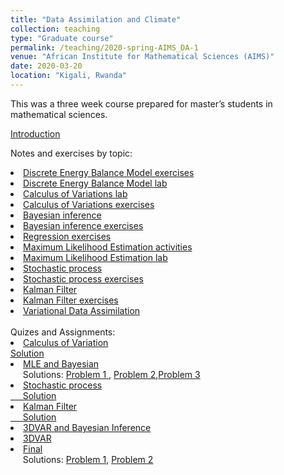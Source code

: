 ```yaml
---
title: "Data Assimilation and Climate"
collection: teaching
type: "Graduate course"
permalink: /teaching/2020-spring-AIMS_DA-1
venue: "African Institute for Mathematical Sciences (AIMS)"
date: 2020-03-20
location: "Kigali, Rwanda"
---
```


This was a three week course prepared for master’s students in mathematical sciences.

[Introduction](https://jodimead.github.io/files/DA/Lecture_Notes.pdf)

Notes and exercises by topic:

  <li><a href="https://jodimead.github.io/files/DA/LectureICformodels.pdf">Discrete Energy Balance Model exercises</a>
  <li><a href="https://jodimead.github.io/files/DA/Lab_IC_for_models.pdf">Discrete Energy Balance Model lab</a>
  <li><a href="https://jodimead.github.io/files/DA/Lab_Intro_CV.pdf">Calculus of Variations lab</a>
  <li><a href="https://jodimead.github.io/files/DA/Lecture_Intro_CV.pdf">Calculus of Variations exercises</a>
   <li><a href="https://jodimead.github.io/files/DA/Lecture-notes-Bayes.pdf">Bayesian inference</a>
  <li><a href="https://jodimead.github.io/files/DA/Lecture-Bayes.pdf">Bayesian inference exercises</a>
  <li><a href="https://jodimead.github.io/files/DA/practice_lecture.pdf">Regression exercises</a>
  <li><a href="https://jodimead.github.io/files/DA/Lecture_MLE.pdf">Maximum Likelihood Estimation activities</a>
  <li><a href="https://jodimead.github.io/files/DA/Lab_MLE.pdf">Maximum Likelihood Estimation lab</a>
  <li><a href="https://jodimead.github.io/files/DA/Lecture-notes-Stocastic.pdf">Stochastic process</a>
  <li><a href="https://jodimead.github.io/files/DA/Lecture-Stochastic.pdf">Stochastic process exercises</a>
  <li><a href="https://jodimead.github.io/files/DA/Lecture-notes-Kalman.pdf">Kalman Filter</a>
  <li><a href="https://jodimead.github.io/files/DA/Lecture-Kalman.pdf">Kalman Filter exercises</a>
  <li><a href="https://jodimead.github.io/files/DA/Lecture-notes-Variational.pdf">Variational Data Assimilation</a><br>
<br>
Quizes and Assignments:
  
<li><a href="https://jodimead.github.io/files/DA/Quiz_1.pdf">Calculus of Variation</a><br> 
 <a href="https://jodimead.github.io/files/DA/quiz_1_soln.jpg">Solution</a>
 <li><a href="https://jodimead.github.io/files/DA/Assignment_1.pdf">MLE and Bayesian</a> <br> &nbsp; &nbsp; &nbsp;Solutions:  <a href="https://jodimead.github.io/files/DA/assignment_1_soln_p1.jpg">Problem 1 </a>, <a href="https://jodimead.github.io/files/DA/assignment_1_soln_p2.jpg">Problem 2</a>,<a href="https://jodimead.github.io/files/DA/assignment_1_soln_p3.jpg">Problem 3</a>
<li><a href="https://jodimead.github.io/files/DA/Quiz-2.pdf">Stochastic process</a> <br> 
 <a href="https://jodimead.github.io/files/DA/quiz_2_soln.jpg">&nbsp; &nbsp; &nbsp;Solution</a>
<li><a href="https://jodimead.github.io/files/DA/Quiz_3.pdf">Kalman Filter</a> <br> 
<a href="https://jodimead.github.io/files/DA/quiz_3_soln.jpg">&nbsp; &nbsp; &nbsp;Solution</a>
  <li><a href="https://jodimead.github.io/files/DA/2nd_make_up_quiz.pdf">3DVAR and Bayesian Inference</a>
  <li><a href="https://jodimead.github.io/files/DA/Make-up_quiz.pdf">3DVAR</a>
  <li><a href="https://jodimead.github.io/files/DA/final_quiz.pdf">Final</a> <br> 
  &nbsp; &nbsp; &nbsp;Solutions:  <a href="https://jodimead.github.io/files/DA/final_quiz_soln_p1.jpg">Problem 1</a>, <a href="https://jodimead.github.io/files/DA/final_quiz_soln_p2.jpg">Problem 2</a>

